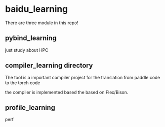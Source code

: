 # baidu_learning
There are three module in this repo!
## pybind_learning
just study about HPC
## compiler_learning directory

The tool is a important compiler project for the translation from paddle code to the torch code

the compiler is implemented based the based on Flex/Bison.

## profile_learning
perf
